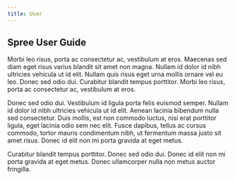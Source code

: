 ```yaml
---
title: User
---
```


## Spree User Guide

Morbi leo risus, porta ac consectetur ac, vestibulum at eros. Maecenas sed diam eget risus varius blandit sit amet non magna. Nullam id dolor id nibh ultricies vehicula ut id elit. Nullam quis risus eget urna mollis ornare vel eu leo. Donec sed odio dui. Curabitur blandit tempus porttitor. Morbi leo risus, porta ac consectetur ac, vestibulum at eros.

Donec sed odio dui. Vestibulum id ligula porta felis euismod semper. Nullam id dolor id nibh ultricies vehicula ut id elit. Aenean lacinia bibendum nulla sed consectetur. Duis mollis, est non commodo luctus, nisi erat porttitor ligula, eget lacinia odio sem nec elit. Fusce dapibus, tellus ac cursus commodo, tortor mauris condimentum nibh, ut fermentum massa justo sit amet risus. Donec id elit non mi porta gravida at eget metus.

Curabitur blandit tempus porttitor. Donec sed odio dui. Donec id elit non mi porta gravida at eget metus. Donec ullamcorper nulla non metus auctor fringilla.
